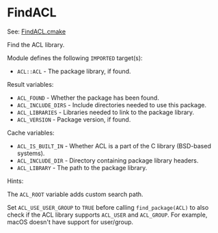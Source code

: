 # FindACL

See: [FindACL.cmake](https://github.com/petk/php-build-system/tree/master/cmake/cmake/modules/FindACL.cmake)

Find the ACL library.

Module defines the following `IMPORTED` target(s):

* `ACL::ACL` - The package library, if found.

Result variables:

* `ACL_FOUND` - Whether the package has been found.
* `ACL_INCLUDE_DIRS` - Include directories needed to use this package.
* `ACL_LIBRARIES` - Libraries needed to link to the package library.
* `ACL_VERSION` - Package version, if found.

Cache variables:

* `ACL_IS_BUILT_IN` - Whether ACL is a part of the C library (BSD-based
  systems).
* `ACL_INCLUDE_DIR` - Directory containing package library headers.
* `ACL_LIBRARY` - The path to the package library.

Hints:

The `ACL_ROOT` variable adds custom search path.

Set `ACL_USE_USER_GROUP` to `TRUE` before calling `find_package(ACL)` to also
check if the ACL library supports `ACL_USER` and `ACL_GROUP`. For example, macOS
doesn't have support for user/group.
